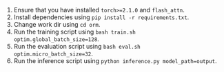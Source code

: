 1. Ensure that you have installed `torch>=2.1.0` and `flash_attn`.
2. Install dependencies using `pip install -r requirements.txt`.
3. Change work dir using `cd orm`.
4. Run the training script using `bash train.sh optim.global_batch_size=128`.
5. Run the evaluation script using `bash eval.sh optim.micro_batch_size=32`.
6. Run the inference script using `python inference.py model_path=output`.
